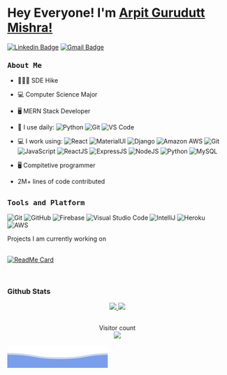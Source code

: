 <!--
**arpit0891/arpit0891** is a ✨ _special_ ✨ repository because its `README.md` (this file) appears on your GitHub profile.

Here are some ideas to get you started:

- 🔭 I’m currently working on ...
- 🌱 I’m currently learning ...
- 👯 I’m looking to collaborate on ...
- 🤔 I’m looking for help with ...
- 💬 Ask me about ...
- 📫 How to reach me: ...
- 😄 Pronouns: ...
- ⚡ Fun fact: ...
-->

# Hey Everyone! I'm [Arpit Gurudutt Mishra!](https://github.com/arpit0891)

[![Linkedin Badge](https://img.shields.io/badge/-arpit0891-blue?style=plastic&logo=Linkedin&logoColor=white&link=https://www.linkedin.com/in/arpit0891/)](https://www.linkedin.com/in/arpit0891/)
[![Gmail Badge](https://img.shields.io/badge/-arpitmishra0891@gmail.com-c14438?style=plastic&logo=Gmail&logoColor=white&link=mailto:arpitmishra0891@gmail.com)](mailto:arpitmishra0891@gmail.com)

<h3><b><samp>About Me</samp></b></h3>

- 👨🏻‍🎓 SDE Hike
- 💻 Computer Science Major
- 🖥 MERN Stack Developer
- 🚀 I use daily:
  ![Python](https://img.shields.io/badge/-Python-8fcfd1?style=plastic&logo=Python)
  ![Git](https://img.shields.io/badge/-Git-black?style=plastic&logo=git)
  ![VS Code](https://img.shields.io/badge/-VS%20Code-007ACC?style=plastic&logo=visual-studio-code)
- 💻 I work using:
  ![React](https://img.shields.io/badge/-React-3b2e5a?style=plastic&logo=react)
  ![MaterialUI](https://img.shields.io/badge/-MatrialUI-0081CB?style=plastic&logo=material-UI)
  ![Django](https://img.shields.io/badge/-Django-092E20?style=plastic&logo=Django)
  ![Amazon AWS](https://img.shields.io/badge/Amazon%20AWS-232F3E?style=plastic&logo=amazon-aws)
  ![Git](https://img.shields.io/badge/-GitHub-181717?style=plastic&logo=github)
  ![JavaScript](https://img.shields.io/badge/JavaScript-ffcb2c?style=flat-square&logo=javascript&logoColor=white)
  ![ReactJS](https://img.shields.io/badge/ReactJS-292c33?style=flat-square&logo=react&logoColor=80d8f7)
  ![ExpressJS](https://img.shields.io/badge/ExpressJS-292c33?style=flat-square&logo=express&logoColor=90c3f9)
  ![NodeJS](https://img.shields.io/badge/NodeJS-339933?style=flat-square&logo=node.js&logoColor=80d8f7)
  ![Python](https://img.shields.io/badge/Python-3776AB?style=flat-square&logo=Python&logoColor=white)
  ![MySQL](https://img.shields.io/badge/MySQL-4479A1?style=flat-square&logo=MySQL&logoColor=white)
- 🖥 Compitetive programmer

- 2M+ lines of code contributed

##

<h3><b><samp>Tools and Platform</samp></b></h3>

![Git](https://img.shields.io/badge/Git-F05032?style=flat-square&logo=Git&logoColor=white)
![GitHub](https://img.shields.io/badge/GitHub-181717?style=flat-square&logo=github)
![Firebase](https://img.shields.io/badge/Firebase-ffcb2c?style=flat-square&logo=Firebase&logoColor=DD1100)
![Visual Studio Code](https://img.shields.io/badge/Visual_Studio_Code-007ACC?style=flat-square&logo=Visual-Studio-Code&logoColor=white)
![IntelliJ](https://img.shields.io/badge/IntelliJ-E3445E?style=flat-square&logo=intellijidea&logoColor=white)
![Heroku](https://img.shields.io/badge/Heroku-430098?style=flat-square&logo=Heroku&logoColor=white)
![AWS](https://img.shields.io/badge/AWS-EA9836?style=flat-square&logo=amazonaws&logoColor=white)

<summary>
  Projects I am currently working on
</summary>

<br />

[![ReadMe Card](https://github-readme-stats.vercel.app/api/pin/?username=arpit0891&repo=Plant-Disease-Detection-Web-application&show_icons=true&theme=radical&title_color=8E2DE2&text_color=fff&icon_color=8E2DE2)](https://github.com/arpit0891/Plant-Disease-Detection-Web-application)

<br />

### Github Stats

<p align="center">
  <a href="https://github.com/arpit0891"><span>
    <img height="48%" src="https://github-readme-stats.vercel.app/api?username=arpit0891&include_all_commits=true&count_private=true&show_icons=true&line_height=20&title_color=7A7ADB&icon_color=2234AE&text_color=D3D3D3&bg_color=0,000000,130F40"/>
    <img height="180em" src="https://github-readme-stats.vercel.app/api/top-langs/?username=Arpit0891&hide=java&layout=compact&&theme=tokyonight"/>
    </span></a>
</p>

##

<p align="center">
  Visitor count<br>
  <img src="https://profile-counter.glitch.me/arpit0891/count.svg" />
</p>

![](https://github.com/arpit0891/arpit0891/blob/main/assets/bottom_header.svg)
